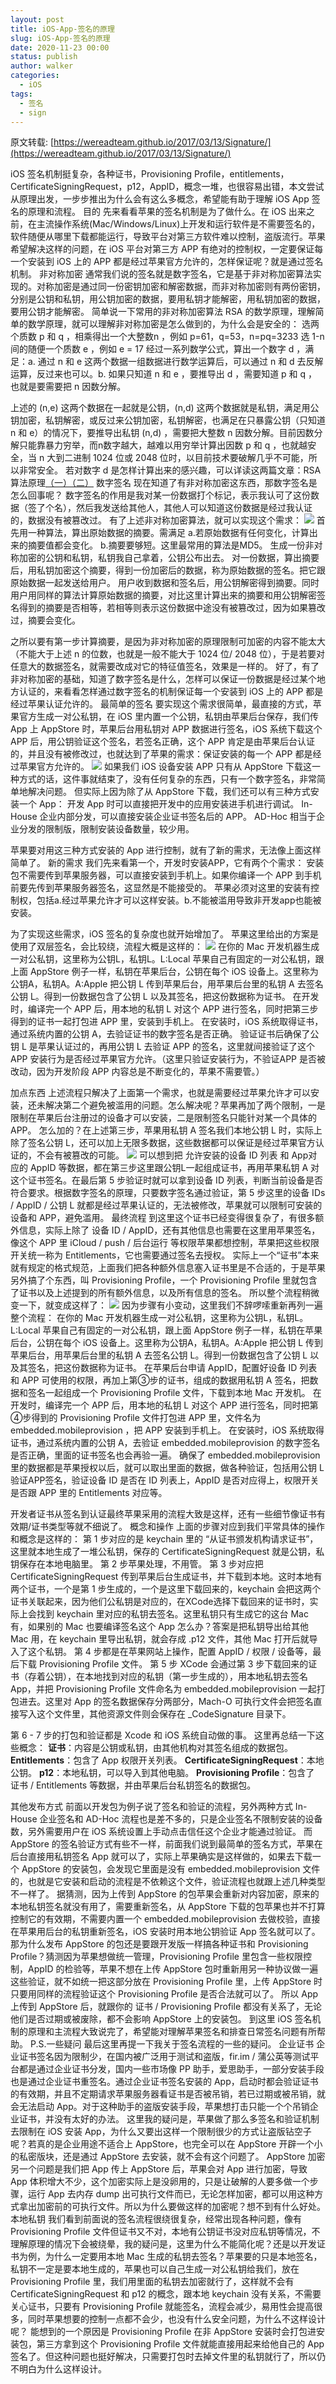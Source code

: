 ```yaml
---
layout: post
title: iOS-App-签名的原理
slug: iOS-App-签名的原理
date: 2020-11-23 00:00
status: publish
author: walker
categories: 
  - iOS
tags:
  - 签名
  - sign
---
```


原文转载: [https://wereadteam.github.io/2017/03/13/Signature/](https://wereadteam.github.io/2017/03/13/Signature/)

iOS 签名机制挺复杂，各种证书，Provisioning Profile，entitlements，CertificateSigningRequest，p12，AppID，概念一堆，也很容易出错，本文尝试从原理出发，一步步推出为什么会有这么多概念，希望能有助于理解 iOS App 签名的原理和流程。
[](https://wereadteam.github.io/2017/03/13/Signature/#%E7%9B%AE%E7%9A%84)目的
先来看看苹果的签名机制是为了做什么。在 iOS 出来之前，在主流操作系统(Mac/Windows/Linux)上开发和运行软件是不需要签名的，软件随便从哪里下载都能运行，导致平台对第三方软件难以控制，盗版流行。苹果希望解决这样的问题，在 iOS 平台对第三方 APP 有绝对的控制权，一定要保证每一个安装到 iOS 上的 APP 都是经过苹果官方允许的，怎样保证呢？就是通过签名机制。
[](https://wereadteam.github.io/2017/03/13/Signature/#%E9%9D%9E%E5%AF%B9%E7%A7%B0%E5%8A%A0%E5%AF%86)非对称加密
通常我们说的签名就是数字签名，它是基于非对称加密算法实现的。对称加密是通过同一份密钥加密和解密数据，而非对称加密则有两份密钥，分别是公钥和私钥，用公钥加密的数据，要用私钥才能解密，用私钥加密的数据，要用公钥才能解密。
简单说一下常用的非对称加密算法 RSA 的数学原理，理解简单的数学原理，就可以理解非对称加密是怎么做到的，为什么会是安全的：
选两个质数 p
 和 q
，相乘得出一个大整数n
，例如 p=61，q=53，n=pq=3233
选 1-n 间的随便一个质数 e
，例如 e = 17
经过一系列数学公式，算出一个数字 d
，满足：a. 通过 n
 和 e
 这两个数据一组数据进行数学运算后，可以通过 n 和 d 去反解运算，反过来也可以。b. 如果只知道 n
 和 e
，要推导出 d
，需要知道 p
 和 q
，也就是要需要把 n 因数分解。

上述的 (n,e)
 这两个数据在一起就是公钥，(n,d)
 这两个数据就是私钥，满足用公钥加密，私钥解密，或反过来公钥加密，私钥解密，也满足在只暴露公钥（只知道 n
 和 e）的情况下，要推导出私钥 (n,d)
，需要把大整数 n
 因数分解。目前因数分解只能靠暴力穷举，而n数字越大，越难以用穷举计算出因数 p
 和 q
，也就越安全，当 n
 大到二进制 1024 位或 2048 位时，以目前技术要破解几乎不可能，所以非常安全。
若对数字 d
 是怎样计算出来的感兴趣，可以详读这两篇文章：RSA 算法原理[（一）](http://www.ruanyifeng.com/blog/2013/06/rsa_algorithm_part_one.html)[（二）](http://www.ruanyifeng.com/blog/2013/07/rsa_algorithm_part_two.html)
[](https://wereadteam.github.io/2017/03/13/Signature/#%E6%95%B0%E5%AD%97%E7%AD%BE%E5%90%8D)数字签名
现在知道了有非对称加密这东西，那数字签名是怎么回事呢？
数字签名的作用是我对某一份数据打个标记，表示我认可了这份数据（签了个名），然后我发送给其他人，其他人可以知道这份数据是经过我认证的，数据没有被篡改过。
有了上述非对称加密算法，就可以实现这个需求：
[![](../assets/1859625-0e38828cbdcb5db9.png)](https://wereadteam.github.io/img/sign0.png)
首先用一种算法，算出原始数据的摘要。需满足 a.若原始数据有任何变化，计算出来的摘要值都会变化。 b.摘要要够短。这里最常用的算法是MD5。
生成一份非对称加密的公钥和私钥，私钥我自己拿着，公钥公布出去。
对一份数据，算出摘要后，用私钥加密这个摘要，得到一份加密后的数据，称为原始数据的签名。把它跟原始数据一起发送给用户。
用户收到数据和签名后，用公钥解密得到摘要。同时用户用同样的算法计算原始数据的摘要，对比这里计算出来的摘要和用公钥解密签名得到的摘要是否相等，若相等则表示这份数据中途没有被篡改过，因为如果篡改过，摘要会变化。

之所以要有第一步计算摘要，是因为非对称加密的原理限制可加密的内容不能太大（不能大于上述 n 的位数，也就是一般不能大于 1024 位/ 2048 位），于是若要对任意大的数据签名，就需要改成对它的特征值签名，效果是一样的。
好了，有了非对称加密的基础，知道了数字签名是什么，怎样可以保证一份数据是经过某个地方认证的，来看看怎样通过数字签名的机制保证每一个安装到 iOS 上的 APP 都是经过苹果认证允许的。
[](https://wereadteam.github.io/2017/03/13/Signature/#%E6%9C%80%E7%AE%80%E5%8D%95%E7%9A%84%E7%AD%BE%E5%90%8D)最简单的签名
要实现这个需求很简单，最直接的方式，苹果官方生成一对公私钥，在 iOS 里内置一个公钥，私钥由苹果后台保存，我们传 App 上 AppStore 时，苹果后台用私钥对 APP 数据进行签名，iOS 系统下载这个 APP 后，用公钥验证这个签名，若签名正确，这个 APP 肯定是由苹果后台认证的，并且没有被修改过，也就达到了苹果的需求：保证安装的每一个 APP 都是经过苹果官方允许的。
[![](../assets/1859625-bf81d27ab4656146.png)](https://wereadteam.github.io/img/sign1.png)
如果我们 iOS 设备安装 APP 只有从 AppStore 下载这一种方式的话，这件事就结束了，没有任何复杂的东西，只有一个数字签名，非常简单地解决问题。
但实际上因为除了从 AppStore 下载，我们还可以有三种方式安装一个 App：
开发 App 时可以直接把开发中的应用安装进手机进行调试。
In-House 企业内部分发，可以直接安装企业证书签名后的 APP。
AD-Hoc 相当于企业分发的限制版，限制安装设备数量，较少用。

苹果要对用这三种方式安装的 App 进行控制，就有了新的需求，无法像上面这样简单了。
[](https://wereadteam.github.io/2017/03/13/Signature/#%E6%96%B0%E7%9A%84%E9%9C%80%E6%B1%82)新的需求
我们先来看第一个，开发时安装APP，它有两个个需求：
安装包不需要传到苹果服务器，可以直接安装到手机上。如果你编译一个 APP 到手机前要先传到苹果服务器签名，这显然是不能接受的。
苹果必须对这里的安装有控制权，包括a.经过苹果允许才可以这样安装。b.不能被滥用导致非开发app也能被安装。

为了实现这些需求，iOS 签名的复杂度也就开始增加了。
苹果这里给出的方案是使用了双层签名，会比较绕，流程大概是这样的：
[![](../assets/1859625-2b8ecc71eef59343.png)](https://wereadteam.github.io/img/sign2.png)
在你的 Mac 开发机器生成一对公私钥，这里称为公钥L，私钥L。L:Local
苹果自己有固定的一对公私钥，跟上面 AppStore 例子一样，私钥在苹果后台，公钥在每个 iOS 设备上。这里称为公钥A，私钥A。A:Apple
把公钥 L 传到苹果后台，用苹果后台里的私钥 A 去签名公钥 L。得到一份数据包含了公钥 L 以及其签名，把这份数据称为证书。
在开发时，编译完一个 APP 后，用本地的私钥 L 对这个 APP 进行签名，同时把第三步得到的证书一起打包进 APP 里，安装到手机上。
在安装时，iOS 系统取得证书，通过系统内置的公钥 A，去验证证书的数字签名是否正确。
验证证书后确保了公钥 L 是苹果认证过的，再用公钥 L 去验证 APP 的签名，这里就间接验证了这个 APP 安装行为是否经过苹果官方允许。（这里只验证安装行为，不验证APP 是否被改动，因为开发阶段 APP 内容总是不断变化的，苹果不需要管。）

[](https://wereadteam.github.io/2017/03/13/Signature/#%E5%8A%A0%E7%82%B9%E4%B8%9C%E8%A5%BF)加点东西
上述流程只解决了上面第一个需求，也就是需要经过苹果允许才可以安装，还未解决第二个避免被滥用的问题。怎么解决呢？苹果再加了两个限制，一是限制在苹果后台注册过的设备才可以安装，二是限制签名只能针对某一个具体的 APP。
怎么加的？在上述第三步，苹果用私钥 A 签名我们本地公钥 L 时，实际上除了签名公钥 L，还可以加上无限多数据，这些数据都可以保证是经过苹果官方认证的，不会有被篡改的可能。
[![](../assets/1859625-c6b5e27e3ca7cbe2.png)](https://wereadteam.github.io/img/sign3.png)
可以想到把 允许安装的设备 ID 列表 和 App对应的 AppID 等数据，都在第三步这里跟公钥L一起组成证书，再用苹果私钥 A 对这个证书签名。在最后第 5 步验证时就可以拿到设备 ID 列表，判断当前设备是否符合要求。根据数字签名的原理，只要数字签名通过验证，第 5 步这里的设备 IDs / AppID / 公钥 L 就都是经过苹果认证的，无法被修改，苹果就可以限制可安装的设备和 APP，避免滥用。
[](https://wereadteam.github.io/2017/03/13/Signature/#%E6%9C%80%E7%BB%88%E6%B5%81%E7%A8%8B)最终流程
到这里这个证书已经变得很复杂了，有很多额外信息，实际上除了 设备 ID / AppID，还有其他信息也需要在这里用苹果签名，像这个 APP 里 iCloud / push / 后台运行 等权限苹果都想控制，苹果把这些权限开关统一称为 Entitlements，它也需要通过签名去授权。
实际上一个“证书”本来就有规定的格式规范，上面我们把各种额外信息塞入证书里是不合适的，于是苹果另外搞了个东西，叫 Provisioning Profile，一个 Provisioning Profile 里就包含了证书以及上述提到的所有额外信息，以及所有信息的签名。
所以整个流程稍微变一下，就变成这样了：
[![](../assets/1859625-acda49a8f7fe7384.png)](https://wereadteam.github.io/img/sign4.png)
因为步骤有小变动，这里我们不辞啰嗦重新再列一遍整个流程：
在你的 Mac 开发机器生成一对公私钥，这里称为公钥L，私钥L。L:Local
苹果自己有固定的一对公私钥，跟上面 AppStore 例子一样，私钥在苹果后台，公钥在每个 iOS 设备上。这里称为公钥A，私钥A。A:Apple
把公钥 L 传到苹果后台，用苹果后台里的私钥 A 去签名公钥 L。得到一份数据包含了公钥 L 以及其签名，把这份数据称为证书。
在苹果后台申请 AppID，配置好设备 ID 列表和 APP 可使用的权限，再加上第③步的证书，组成的数据用私钥 A 签名，把数据和签名一起组成一个 Provisioning Profile 文件，下载到本地 Mac 开发机。
在开发时，编译完一个 APP 后，用本地的私钥 L 对这个 APP 进行签名，同时把第④步得到的 Provisioning Profile 文件打包进 APP 里，文件名为 embedded.mobileprovision
，把 APP 安装到手机上。
在安装时，iOS 系统取得证书，通过系统内置的公钥 A，去验证 embedded.mobileprovision
 的数字签名是否正确，里面的证书签名也会再验一遍。
确保了 embedded.mobileprovision
 里的数据都是苹果授权以后，就可以取出里面的数据，做各种验证，包括用公钥 L 验证APP签名，验证设备 ID 是否在 ID 列表上，AppID 是否对应得上，权限开关是否跟 APP 里的 Entitlements 对应等。

开发者证书从签名到认证最终苹果采用的流程大致是这样，还有一些细节像证书有效期/证书类型等就不细说了。
[](https://wereadteam.github.io/2017/03/13/Signature/#%E6%A6%82%E5%BF%B5%E5%92%8C%E6%93%8D%E4%BD%9C)概念和操作
上面的步骤对应到我们平常具体的操作和概念是这样的：
第 1 步对应的是 keychain 里的 “从证书颁发机构请求证书”，这里就本地生成了一堆公私钥，保存的 CertificateSigningRequest
 就是公钥，私钥保存在本地电脑里。
第 2 步苹果处理，不用管。
第 3 步对应把 CertificateSigningRequest
 传到苹果后台生成证书，并下载到本地。这时本地有两个证书，一个是第 1 步生成的，一个是这里下载回来的，keychain 会把这两个证书关联起来，因为他们公私钥是对应的，在XCode选择下载回来的证书时，实际上会找到 keychain 里对应的私钥去签名。这里私钥只有生成它的这台 Mac 有，如果别的 Mac 也要编译签名这个 App 怎么办？答案是把私钥导出给其他 Mac 用，在 keychain 里导出私钥，就会存成 .p12
 文件，其他 Mac 打开后就导入了这个私钥。
第 4 步都是在苹果网站上操作，配置 AppID / 权限 / 设备等，最后下载 Provisioning Profile 文件。
第 5 步 XCode 会通过第 3 步下载回来的证书（存着公钥），在本地找到对应的私钥（第一步生成的），用本地私钥去签名 App，并把 Provisioning Profile 文件命名为 embedded.mobileprovision
 一起打包进去。这里对 App 的签名数据保存分两部分，Mach-O 可执行文件会把签名直接写入这个文件里，其他资源文件则会保存在 _CodeSignature
 目录下。

第 6 - 7 步的打包和验证都是 Xcode 和 iOS 系统自动做的事。
这里再总结一下这些概念：
**证书**：内容是公钥或私钥，由其他机构对其签名组成的数据包。
**Entitlements**：包含了 App 权限开关列表。
**CertificateSigningRequest**：本地公钥。
**p12**：本地私钥，可以导入到其他电脑。
**Provisioning Profile**：包含了 证书 / Entitlements 等数据，并由苹果后台私钥签名的数据包。

[](https://wereadteam.github.io/2017/03/13/Signature/#%E5%85%B6%E4%BB%96%E5%8F%91%E5%B8%83%E6%96%B9%E5%BC%8F)其他发布方式
前面以开发包为例子说了签名和验证的流程，另外两种方式 In-House 企业签名和 AD-Hoc 流程也是差不多的，只是企业签名不限制安装的设备数，另外需要用户在 iOS 系统设置上手动点击信任这个企业才能通过验证。
而 AppStore 的签名验证方式有些不一样，前面我们说到最简单的签名方式，苹果在后台直接用私钥签名 App 就可以了，实际上苹果确实是这样做的，如果去下载一个 AppStore 的安装包，会发现它里面是没有 embedded.mobileprovision
 文件的，也就是它安装和启动的流程是不依赖这个文件，验证流程也就跟上述几种类型不一样了。
据猜测，因为上传到 AppStore 的包苹果会重新对内容加密，原来的本地私钥签名就没有用了，需要重新签名，从 AppStore 下载的包苹果也并不打算控制它的有效期，不需要内置一个 embedded.mobileprovision
 去做校验，直接在苹果用后台的私钥重新签名，iOS 安装时用本地公钥验证 App 签名就可以了。
那为什么发布 AppStore 的包还是要跟开发版一样搞各种证书和 Provisioning Profile？猜测因为苹果想做统一管理，Provisioning Profile 里包含一些权限控制，AppID 的检验等，苹果不想在上传 AppStore 包时重新用另一种协议做一遍这些验证，就不如统一把这部分放在 Provisioning Profile 里，上传 AppStore 时只要用同样的流程验证这个 Provisioning Profile 是否合法就可以了。
所以 App 上传到 AppStore 后，就跟你的 证书 / Provisioning Profile 都没有关系了，无论他们是否过期或被废除，都不会影响 AppStore 上的安装包。
到这里 iOS 签名机制的原理和主流程大致说完了，希望能对理解苹果签名和排查日常签名问题有所帮助。
[](https://wereadteam.github.io/2017/03/13/Signature/#P-S-%E4%B8%80%E4%BA%9B%E7%96%91%E9%97%AE)P.S.一些疑问
最后这里再提一下我关于签名流程的一些的疑问。
[](https://wereadteam.github.io/2017/03/13/Signature/#%E4%BC%81%E4%B8%9A%E8%AF%81%E4%B9%A6)企业证书
企业证书签名因为限制少，在国内被广泛用于测试和盗版，fir.im / 蒲公英等测试平台都是通过企业证书分发，国内一些市场像 PP 助手，爱思助手，一部分安装手段也是通过企业证书重签名。通过企业证书签名安装的 App，启动时都会验证证书的有效期，并且不定期请求苹果服务器看证书是否被吊销，若已过期或被吊销，就会无法启动 App。对于这种助手的盗版安装手段，苹果想打击只能一个个吊销企业证书，并没有太好的办法。
这里我的疑问是，苹果做了那么多签名和验证机制去限制在 iOS 安装 App，为什么又要出这样一个限制很少的方式让盗版钻空子呢？若真的是企业用途不适合上 AppStore，也完全可以在 AppStore 开辟一个小的私密版块，还是通过 AppStore 去安装，就不会有这个问题了。
[](https://wereadteam.github.io/2017/03/13/Signature/#AppStore-%E5%8A%A0%E5%AF%86)AppStore 加密
另一个问题是我们把 App 传上 AppStore 后，苹果会对 App 进行加密，导致 App 体积增大不少，这个加密实际上是没卵用的，只是让破解的人要多做一个步骤，运行 App 去内存 dump 出可执行文件而已，无论怎样加密，都可以用这种方式拿出加密前的可执行文件。所以为什么要做这样的加密呢？想不到有什么好处。
[](https://wereadteam.github.io/2017/03/13/Signature/#%E6%9C%AC%E5%9C%B0%E7%A7%81%E9%92%A5)本地私钥
我们看到前面说的签名流程很绕很复杂，经常出现各种问题，像有 Provisioning Profile 文件但证书又不对，本地有公钥证书没对应私钥等情况，不理解原理的情况下会被绕晕，我的疑问是，这里为什么不能简化呢？还是以开发证书为例，为什么一定要用本地 Mac 生成的私钥去签名？苹果要的只是本地签名，私钥不一定是要本地生成的，苹果也可以自己生成一对公私钥给我们，放在 Provisioning Profile 里，我们用里面的私钥去加密就行了，这样就不会有 CertificateSigningRequest
 和 p12
 的概念，跟本地 keychain 没有关系，不需要关心证书，只要有 Provisioning Profile 就能签名，流程会减少，易用性会提高很多，同时苹果想要的控制一点都不会少，也没有什么安全问题，为什么不这样设计呢？
能想到的一个原因是 Provisioning Profile 在非 AppStore 安装时会打包进安装包，第三方拿到这个 Provisioning Profile 文件就能直接用起来给他自己的 App 签名了。但这种问题也挺好解决，只需要打包时去掉文件里的私钥就行了，所以仍不明白为什么这样设计。
